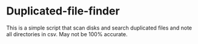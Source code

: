 # Duplicated-file-finder
This is a simple script that scan disks and search duplicated files and note all directories in csv.
May not be 100% accurate.
